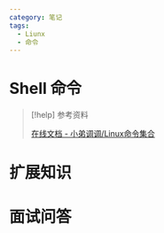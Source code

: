 ```yaml
---
category: 笔记
tags:
  - Liunx
  - 命令
---
```


# Shell 命令

> [!help] 参考资料
> 
> [在线文档 - 小弟调调/Linux命令集合](https://wangchujiang.com/linux-command/hot.html)

# 扩展知识

# 面试问答